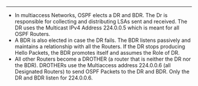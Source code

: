 
---
- In multiaccess Networks, OSPF elects a DR and BDR.
  The Dr is responsible for collecting and distributing LSAs sent and received.
  The DR uses the Multicast IPv4 Address 224.0.0.5 which is meant for all OSPF Routers.
- A BDR is also elected in case the DR fails.
  The BDR listens passively and maintains a relationship with all the Routers.
  If the DR stops producing Hello Packets, the BDR promotes itself and assumes the Role of DR.
- All other Routers become a DROTHER (a router that is neither the DR nor the BDR).
  DROTHERs use the Multiaccess address 224.0.0.6 (all Designated Routers) to send OSPF Packets to the DR and BDR.
  Only the DR and BDR listen for 224.0.0.6.